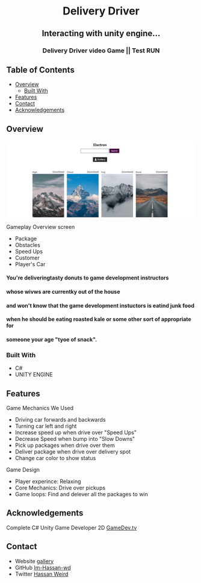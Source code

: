 <!-- Please update value in the {}  -->

<h1 align="center">Delivery Driver</h1>

<div align="center">
   <h2>Interacting with unity engine...</h2>
</div>

<div align="center">
  <h3>
    Delivery Driver video Game || Test RUN
  </h3>
</div>

<!-- TABLE OF CONTENTS -->

## Table of Contents

- [Overview](#overview)
  - [Built With](#built-with)
- [Features](#features)
- [Contact](#contact)
- [Acknowledgements](#acknowledgements)

<!-- OVERVIEW -->

## Overview

![screenshot](https://raw.githubusercontent.com/Im-Hassan-wd/sponge-s-portfolio/master/img/electron-home.PNG)

Gameplay Overview screen

- Package
- Obstacles
- Speed Ups
- Customer
- Player's Car

<h4> You're deliveringtasty donuts to game development instructors</h4>
<h4>whose wivws are currentky out of the house</h4>
<h4>and won't know that the game development instuctors is eatind junk food</h4>
<h4>when he should be eating roasted kale or some other sort of appropriate for</h4>
<h4>someone your age "tyoe of snack".</h4>

### Built With

<!-- This section should list any major frameworks that you built your project using. Here are a few examples.-->

- C#
- UNITY ENGINE

## Features

Game Mechanics We Used

- Driving car forwards and backwards
- Turning car left and right
- Increase speed up when drive over "Speed Ups"
- Decrease Speed when bump into "Slow Downs"
- Pick up packages when drive over them
- Deliver package when drive over delivery spot
- Change car color to show status

Game Design

- Player experince: Relaxing
- Core Mechanics: Drive over pickups
- Game loops: Find and delever all the packages to win

## Acknowledgements

<!-- This section should list any articles or add-ons/plugins that helps you to complete the project. This is optional but it will help you in the future. For exmpale -->

Complete C# Unity Game Developer 2D [GameDev.tv](https://https://electronphoto.netlify.app/)

## Contact

- Website [gallery](https://https://electronphoto.netlify.app/)
- GitHub [Im-Hassan-wd](https://github.com/Im-Hassan-wd)
- Twitter [Hassan Weird](https://twitter.com/hassan_weird)
